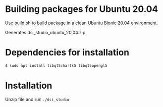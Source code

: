 # Building packages for Ubuntu 20.04

Use build.sh to build package in a clean Ubuntu Bionic 20.04 environment.

Generates  dsi_studio_ubuntu_20.04.zip

# Dependencies for installation

```sh
$ sudo apt install libqt5charts5 libqt5opengl5
```

# Installation
Unzip file and run `./dsi_studio`